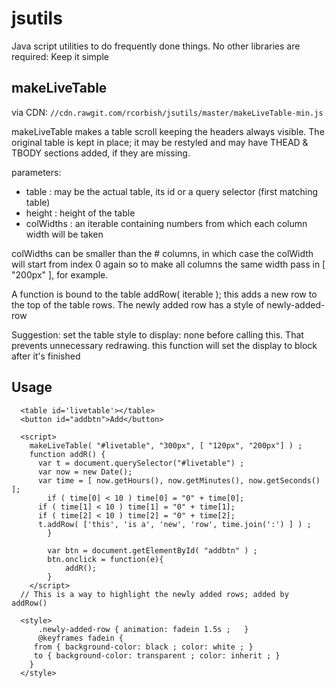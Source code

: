 # jsutils
Java script utilities to do frequently done things. No other libraries are required: Keep it simple

## makeLiveTable

via CDN:  `//cdn.rawgit.com/rcorbish/jsutils/master/makeLiveTable-min.js`

makeLiveTable makes a table scroll keeping the headers always visible. The original table is kept
in place; it may be restyled and may have THEAD & TBODY sections added, if they are missing.

parameters:
* table		: may be the actual table, its id or a query selector (first matching table)
* height	: height of the table
* colWidths	: an iterable containing numbers from which each column width will be taken
 
colWidths can be smaller than the # columns, in which case the colWidth will start from index 0 again
so to make all columns the same width pass in [ "200px" ], for example.
 
A function is bound to the table addRow( iterable ); this adds a new row to 
the top of the table rows. The newly added row has a style of newly-added-row
 
Suggestion: set the table style to display: none before calling this. That prevents unnecessary redrawing.
this function will set the display to block after it's finished

## Usage
```
  <table id='livetable'></table>
  <button id="addbtn">Add</button>

  <script>
    makeLiveTable( "#livetable", "300px", [ "120px", "200px"] ) ;
    function addR() { 
      var t = document.querySelector("#livetable") ; 
      var now = new Date();
      var time = [ now.getHours(), now.getMinutes(), now.getSeconds() ];
  		if ( time[0] < 10 ) time[0] = "0" + time[0];
      if ( time[1] < 10 ) time[1] = "0" + time[1];
      if ( time[2] < 10 ) time[2] = "0" + time[2];
      t.addRow( ['this', 'is a', 'new', 'row', time.join(':') ] ) ; 
		}

		var btn = document.getElementById( "addbtn" ) ;
		btn.onclick = function(e){ 
			addR(); 
		}
	</script>
  // This is a way to highlight the newly added rows; added by addRow()
 
  <style>		
	  .newly-added-row { animation: fadein 1.5s ;	}
	  @keyframes fadein {
     from {	background-color: black ; color: white ; }
     to { background-color: transparent ; color: inherit ; }
    }
  </style>
  
 ```
